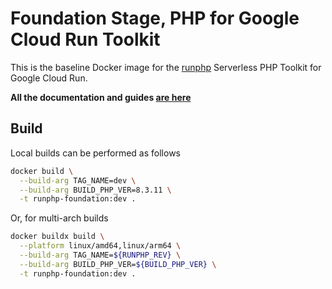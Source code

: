 # Foundation Stage, PHP for Google Cloud Run Toolkit

This is the baseline Docker image for the [runphp](https://github.com/thinkfluent/runphp) Serverless PHP Toolkit for Google Cloud Run.

**All the documentation and guides [are here](https://github.com/thinkfluent/runphp)**

## Build
Local builds can be performed as follows

```bash
docker build \
  --build-arg TAG_NAME=dev \
  --build-arg BUILD_PHP_VER=8.3.11 \
  -t runphp-foundation:dev .
```

Or, for multi-arch builds
```bash
docker buildx build \
  --platform linux/amd64,linux/arm64 \
  --build-arg TAG_NAME=${RUNPHP_REV} \
  --build-arg BUILD_PHP_VER=${BUILD_PHP_VER} \
  -t runphp-foundation:dev .
```